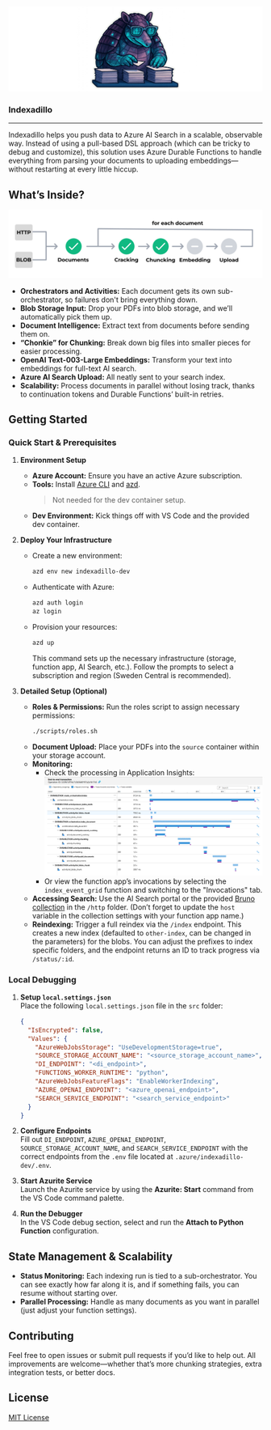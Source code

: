 ![A mascot showing an armadillo reading and sorting paper](assets/indexadillo.png)

### Indexadillo

---

Indexadillo helps you push data to Azure AI Search in a scalable, observable way. Instead of using a pull-based DSL
approach (which can be tricky to debug and customize), this solution uses Azure Durable Functions to handle everything from
parsing your documents to uploading embeddings—without restarting at every little hiccup.


## What’s Inside?

![A workflow diagram shows two data sources labeled “HTTP” and “BLOB” flowing into a “Documents” box. From there, four steps are repeated for each document: “Cracking,” “Chunking,” “Embedding,” and “Upload.” In the diagram, “Cracking” and “Chunking” are highlighted in green to indicate they have started, while “Embedding” and “Upload” are gray to show they haven’t begun yet. A small note above the arrow from “Chunking” to “Embedding” reads “for each document,” emphasizing that all steps happen for each file.](assets/workflow.png)

- **Orchestrators and Activities:** Each document gets its own sub-orchestrator, so failures don't bring everything down.  
- **Blob Storage Input:** Drop your PDFs into blob storage, and we’ll automatically pick them up.  
- **Document Intelligence:** Extract text from documents before sending them on.  
- **“Chonkie” for Chunking:** Break down big files into smaller pieces for easier processing.  
- **OpenAI Text-003-Large Embeddings:** Transform your text into embeddings for full-text AI search.  
- **Azure AI Search Upload:** All neatly sent to your search index.  
- **Scalability:** Process documents in parallel without losing track, thanks to continuation tokens and Durable Functions’ built-in retries.

## Getting Started

### Quick Start & Prerequisites
1. **Environment Setup**
   - **Azure Account:** Ensure you have an active Azure subscription.
   - **Tools:** Install [Azure CLI](https://learn.microsoft.com/cli/azure/install-azure-cli) and
     [azd](https://github.com/azure/azure-dev).
      > Not needed for the dev container setup.
   - **Dev Environment:** Kick things off with VS Code and the provided dev container.

2. **Deploy Your Infrastructure**
   - Create a new environment:
     ```bash
     azd env new indexadillo-dev
     ```
   - Authenticate with Azure:
     ```bash
     azd auth login
     az login
     ```
   - Provision your resources:
     ```bash
     azd up
     ```
     This command sets up the necessary infrastructure (storage, function app, AI Search, etc.). Follow the prompts to select a subscription and region (Sweden Central is recommended).

3. **Detailed Setup (Optional)**
   - **Roles & Permissions:** Run the roles script to assign necessary permissions:
     ```bash
     ./scripts/roles.sh
     ```
   - **Document Upload:** Place your PDFs into the `source` container within your storage account.
   - **Monitoring:** 
     - Check the processing in Application Insights:
       ![App Insights](assets/application_insights.png)
     - Or view the function app’s invocations by selecting the `index_event_grid` function and switching to the "Invocations" tab.
   - **Accessing Search:** Use the AI Search portal or the provided [Bruno collection](https://www.usebruno.com/) in the `/http` folder. (Don’t forget to update the `host` variable in the collection settings with your function app name.)
   - **Reindexing:** Trigger a full reindex via the `/index` endpoint. This creates a new index (defaulted to `other-index`, can
     be changed in the parameters) for the blobs. You can adjust the prefixes to index specific folders, and the endpoint returns an ID to track progress
     via `/status/:id`.

### Local Debugging

1. **Setup `local.settings.json`**  
   Place the following `local.settings.json` file in the `src` folder:

   ```json
   {
     "IsEncrypted": false,
     "Values": {
       "AzureWebJobsStorage": "UseDevelopmentStorage=true",
       "SOURCE_STORAGE_ACCOUNT_NAME": "<source_storage_account_name>",
       "DI_ENDPOINT": "<di_endpoint>",
       "FUNCTIONS_WORKER_RUNTIME": "python",
       "AzureWebJobsFeatureFlags": "EnableWorkerIndexing",
       "AZURE_OPENAI_ENDPOINT": "<azure_openai_endpoint>",
       "SEARCH_SERVICE_ENDPOINT": "<search_service_endpoint>"
     }
   }
   ```

2. **Configure Endpoints**  
   Fill out `DI_ENDPOINT`, `AZURE_OPENAI_ENDPOINT`, `SOURCE_STORAGE_ACCOUNT_NAME`, and `SEARCH_SERVICE_ENDPOINT` with the correct endpoints from the `.env` file located at `.azure/indexadillo-dev/.env`.

3. **Start Azurite Service**  
   Launch the Azurite service by using the **Azurite: Start** command from the VS Code command palette.

4. **Run the Debugger**  
   In the VS Code debug section, select and run the **Attach to Python Function** configuration.

## State Management & Scalability
- **Status Monitoring:** Each indexing run is tied to a sub-orchestrator. You can see exactly how far along it is, and if something fails, you can resume without starting over.  
- **Parallel Processing:** Handle as many documents as you want in parallel (just adjust your function settings).  

## Contributing
Feel free to open issues or submit pull requests if you’d like to help out. All improvements are welcome—whether that’s more chunking strategies, extra integration tests, or better docs.

## License
[MIT License](LICENSE)

